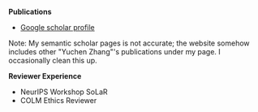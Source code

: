 **Publications**
* [Google scholar profile](https://scholar.google.com/citations?user=BQV7BOkAAAAJ&hl=en)

Note: My semantic scholar pages is not accurate; the website somehow includes other "Yuchen Zhang"'s 
publications under my page. I occasionally clean this up.

**Reviewer Experience**
* NeurIPS Workshop SoLaR
* COLM Ethics Reviewer